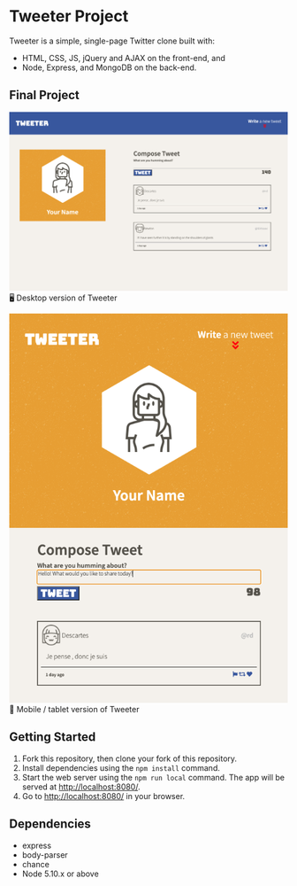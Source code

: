 # Tweeter Project

Tweeter is a simple, single-page Twitter clone built with:
- HTML, CSS, JS, jQuery and AJAX on the front-end, and
- Node, Express, and MongoDB on the back-end.

## Final Project

![Shown here: desktop version of app](https://github.com/vvncheung/tweeter/blob/master/public/docs/desktop.png?raw=true)
🖥 Desktop version of Tweeter

![Shown here: mobile version of app](https://github.com/vvncheung/tweeter/blob/master/public/docs/mobile.png?raw=true)
📱 Mobile / tablet version of Tweeter

## Getting Started

1. Fork this repository, then clone your fork of this repository.
2. Install dependencies using the `npm install` command.
3. Start the web server using the `npm run local` command. The app will be served at <http://localhost:8080/>.
4. Go to <http://localhost:8080/> in your browser.

## Dependencies

- express
- body-parser
- chance
- Node 5.10.x or above
